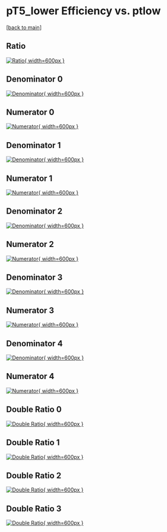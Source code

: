 # pT5_lower Efficiency vs. ptlow

[[back to main](./)]



## Ratio

[![Ratio](../mtv/var/pT5_lower_vtr_0_-1_eff_ptlow.png){ width=600px }](../mtv/var/pT5_lower_vtr_0_-1_eff_ptlow.pdf)

## Denominator 0

[![Denominator](../mtv/den/pT5_lower_vtr_0_-1_eff_ptlow_den0.png){ width=600px }](../mtv/den/pT5_lower_vtr_0_-1_eff_ptlow_den0.pdf)

## Numerator 0

[![Numerator](../mtv/num/pT5_lower_vtr_0_-1_eff_ptlow_num0.png){ width=600px }](../mtv/num/pT5_lower_vtr_0_-1_eff_ptlow_num0.pdf)

## Denominator 1

[![Denominator](../mtv/den/pT5_lower_vtr_0_-1_eff_ptlow_den1.png){ width=600px }](../mtv/den/pT5_lower_vtr_0_-1_eff_ptlow_den1.pdf)

## Numerator 1

[![Numerator](../mtv/num/pT5_lower_vtr_0_-1_eff_ptlow_num1.png){ width=600px }](../mtv/num/pT5_lower_vtr_0_-1_eff_ptlow_num1.pdf)

## Denominator 2

[![Denominator](../mtv/den/pT5_lower_vtr_0_-1_eff_ptlow_den2.png){ width=600px }](../mtv/den/pT5_lower_vtr_0_-1_eff_ptlow_den2.pdf)

## Numerator 2

[![Numerator](../mtv/num/pT5_lower_vtr_0_-1_eff_ptlow_num2.png){ width=600px }](../mtv/num/pT5_lower_vtr_0_-1_eff_ptlow_num2.pdf)

## Denominator 3

[![Denominator](../mtv/den/pT5_lower_vtr_0_-1_eff_ptlow_den3.png){ width=600px }](../mtv/den/pT5_lower_vtr_0_-1_eff_ptlow_den3.pdf)

## Numerator 3

[![Numerator](../mtv/num/pT5_lower_vtr_0_-1_eff_ptlow_num3.png){ width=600px }](../mtv/num/pT5_lower_vtr_0_-1_eff_ptlow_num3.pdf)

## Denominator 4

[![Denominator](../mtv/den/pT5_lower_vtr_0_-1_eff_ptlow_den4.png){ width=600px }](../mtv/den/pT5_lower_vtr_0_-1_eff_ptlow_den4.pdf)

## Numerator 4

[![Numerator](../mtv/num/pT5_lower_vtr_0_-1_eff_ptlow_num4.png){ width=600px }](../mtv/num/pT5_lower_vtr_0_-1_eff_ptlow_num4.pdf)

## Double Ratio 0

[![Double Ratio](../mtv/ratio/pT5_lower_vtr_0_-1_eff_ptlow_ratio0.png){ width=600px }](../mtv/ratio/pT5_lower_vtr_0_-1_eff_ptlow_ratio0.pdf)

## Double Ratio 1

[![Double Ratio](../mtv/ratio/pT5_lower_vtr_0_-1_eff_ptlow_ratio1.png){ width=600px }](../mtv/ratio/pT5_lower_vtr_0_-1_eff_ptlow_ratio1.pdf)

## Double Ratio 2

[![Double Ratio](../mtv/ratio/pT5_lower_vtr_0_-1_eff_ptlow_ratio2.png){ width=600px }](../mtv/ratio/pT5_lower_vtr_0_-1_eff_ptlow_ratio2.pdf)

## Double Ratio 3

[![Double Ratio](../mtv/ratio/pT5_lower_vtr_0_-1_eff_ptlow_ratio3.png){ width=600px }](../mtv/ratio/pT5_lower_vtr_0_-1_eff_ptlow_ratio3.pdf)

